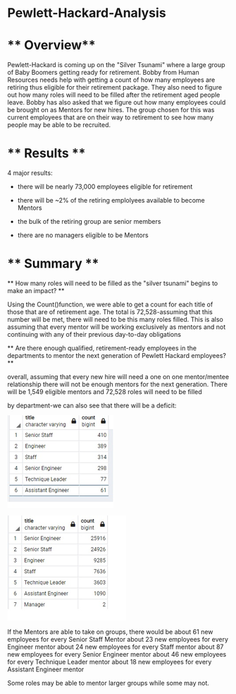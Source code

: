 # Pewlett-Hackard-Analysis

# ** Overview** #

Pewlett-Hackard is coming up on the "Silver Tsunami" where a large group of Baby Boomers getting ready for retirement. Bobby from Human Resources needs help with getting a count of how many employees are retiring thus eligible for their retirement package. They also need to figure out how many roles will need to be filled after the retirement aged people leave. Bobby has also asked that we figure out how many employees could be brought on as Mentors for new hires. The group chosen for this was current employees that are on their way to retirement to see how many people may be able to be recruited.

# ** Results ** #
4 major results:

- there will be nearly 73,000 employees eligible for retirement 

- there will be ~2% of the retiring emplolyees available to become Mentors 

- the bulk of the retiring group are senior members

- there are no managers eligible to be Mentors 



# ** Summary ** #

** How many roles will need to be filled as the "silver tsunami" begins to make an impact? **

Using the Count()function, we were able to get a count for each title of those that are of retirement age. The total is 72,528-assuming that this number will be met, there will need to be this many roles filled. This is also assuming that every mentor will be working exclusively as mentors and not continuing with any of their previous day-to-day obligations



** Are there enough qualified, retirement-ready employees in the departments to mentor the next generation of Pewlett Hackard employees? **

overall, assuming that every new hire will need a one on one mentor/mentee relationship there will not be enough mentors for the next generation. 
There will be 1,549 eligible mentors and 72,528 roles will need to be filled 

by department-we can also see that there will be a deficit:

![Eligible Mentors Snip](https://github.com/NShan9297/Pewlett-Hackard-Analysis/blob/main/Eligible%20Mentors%20Snip.jpg) 


![Retiring Employees Snip](https://github.com/NShan9297/Pewlett-Hackard-Analysis/blob/main/Retiring%20Employees%20Snip.jpg)

If the Mentors are able to take on groups, there would be 
about 61 new employees for every Senior Staff Mentor
about 23 new employees for every Engineer mentor
about 24 new employees for every Staff mentor
about 87 new employees for every Senior Engineer mentor 
about 46 new employees for every Technique Leader mentor
about 18 new employees for every Assistant Engineer mentor

Some roles may be able to mentor larger groups while some may not.